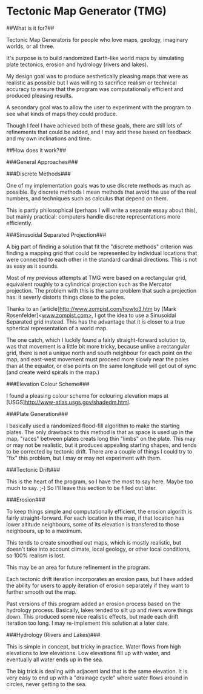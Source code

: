 # Tectonic Map Generator  (TMG) # 

##What is it for?##

Tectonic Map Generatoris for people who love maps, geology,  imaginary worlds, or all three.  

It's purpose is to build randomized Earth-like world maps by simulating plate tectonics, erosion and hydrology (rivers and lakes).

My design goal was to produce aesthetically pleasing maps that were as realistic as possible but I was willing to sacrifice realism or technical accuracy to ensure that the program was computationally efficient and produced pleasing results.

A secondary goal was to allow the user to experiment with the program to see what kinds of maps they could produce.

Though I feel I have achieved both of these goals, there are still lots of refinements that could be added, and I may add these based on feedback and my own inclinations and time. 


##How does it work?##

###General Approaches###

###Discrete Methods###

One of my implementation goals was to use discrete methods as much as possible.  By discrete methods I mean methods that avoid the use of the real numbers, and techniques such as calculus that depend on them.

This is partly philosophical (perhaps I will write a separate essay about this), but mainly practical:  computers handle discrete representations more efficiently.

###Sinusoidal Separated Projection###

A big part of finding a solution that fit the "discrete methods" criterion was finding a mapping grid that could be represented by individual locations that were connected to each other in the standard cardinal directions.  This is not as easy as it sounds.

Most of my previous attempts at TMG were based on a rectangular grid, equivalent roughly to a cylindrical projection such as the Mercator projection.  The problem with this is the same problem that such a projection has:  it severly distorts things close to the poles.

Thanks to an [article]<http://www.zompist.com/howto3.htm> by [Mark Rosenfelder]<www.zompist.com>, I got the idea to use a Sinusoidal Separated grid instead.  This has the advantage that it is closer to a true spherical representation of a world map.

The one catch, which I luckily found a fairly straight-forward solution to, was that movement is a little bit more tricky, because unlike a rectangular grid, there is not a unique north and south neighbour for each point on the map, and east-west movement must proceed more slowly near the poles than at the equator, or else points on the same longitude will get out of sync (and create weird spirals in the map.)

###Elevation Colour Scheme###

I found a pleasing colour scheme for colouring elevation maps at [USGS]<http://www-atlas.usgs.gov/shadedm.html>.

###Plate Generation###

I basically used a randomized flood-fill algorithm to make the starting plates.  The only drawback to this method is that as space is used up in the map, "races" between plates creats long thin "limbs" on the plate.  This may or may not be realistic, but it produces appealing starting shapes, and tends to be corrected by tectonic drift.  There are a couple of things I could try to "fix" this problem, but I may or may not experiment with them.

###Tectonic Drift###

This is the heart of the program, so I have the most to say here.  Maybe too much to say. ;-)  So I'll leave this section to be filled out later.

###Erosion###

To keep things simple and computationally efficient, the erosion algorith is fairly straight-forward.  For each location in the map, if that location has lower altitude neighbours, some of its elevation is transfered to those neighbours, up to a maximum.

This tends to create smoothed out maps, which is mostly realistic, but doesn't take into account climate, local geology, or other local conditions, so 100% realism is lost.

This may be an area for future refinement in the program.

Each tectonic drift iteration incorporates an erosion pass, but I have added the ability for users to apply iteration of erosion separately if they want to further smooth out the map.

Past versions of this program added an erosion process based on the hydrology process.  Basically, lakes tended to silt up and rivers wore things down.  This produced some nice realistic effects, but made each drift iteration too long.  I may re-implement this solution at a later date.

###Hydrology (Rivers and Lakes)###

This is simple in concept, but tricky in practice.  Water flows from high elevations to low elevations.  Low elevations fill up with water, and eventually all water ends up in the sea.

The big trick is dealing with adjacent land that is the same elevation.  It is very easy to end up with a "drainage cycle" where water flows around in circles, never getting to the sea.

